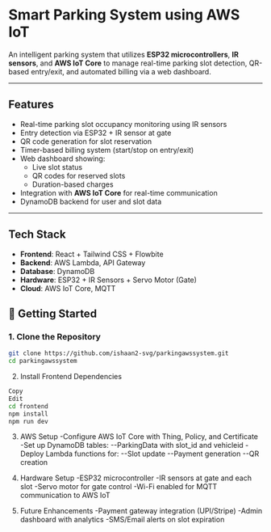 # Smart Parking System using AWS IoT

An intelligent parking system that utilizes **ESP32 microcontrollers**, **IR sensors**, and **AWS IoT Core** to manage real-time parking slot detection, QR-based entry/exit, and automated billing via a web dashboard.

---

## Features

- Real-time parking slot occupancy monitoring using IR sensors
- Entry detection via ESP32 + IR sensor at gate
- QR code generation for slot reservation
- Timer-based billing system (start/stop on entry/exit)
- Web dashboard showing:
  - Live slot status
  - QR codes for reserved slots
  - Duration-based charges
- Integration with **AWS IoT Core** for real-time communication
- DynamoDB backend for user and slot data

---

## Tech Stack

- **Frontend**: React + Tailwind CSS + Flowbite
- **Backend**: AWS Lambda, API Gateway
- **Database**: DynamoDB
- **Hardware**: ESP32 + IR Sensors + Servo Motor (Gate)
- **Cloud**: AWS IoT Core, MQTT

## 🚀 Getting Started

### 1. Clone the Repository
```bash
git clone https://github.com/ishaan2-svg/parkingawssystem.git
cd parkingawssystem
```
2. Install Frontend Dependencies
```bash
Copy
Edit
cd frontend
npm install
npm run dev
```
3. AWS Setup
-Configure AWS IoT Core with Thing, Policy, and Certificate
-Set up DynamoDB tables:
--ParkingData with slot_id and vehicleid
-Deploy Lambda functions for:
--Slot update
--Payment generation
--QR creation

4. Hardware Setup
-ESP32 microcontroller
-IR sensors at gate and each slot
-Servo motor for gate control
-Wi-Fi enabled for MQTT communication to AWS IoT

5. Future Enhancements
-Payment gateway integration (UPI/Stripe)
-Admin dashboard with analytics
-SMS/Email alerts on slot expiration

